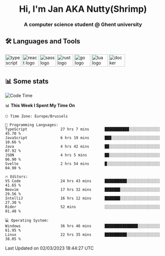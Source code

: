 <h1 align="center">Hi, I'm Jan AKA Nutty(Shrimp)</h1>
<h3 align="center">A computer science student @ Ghent university</h3>

<h2 align="left">🛠️ Languages and Tools</h2>

###

<div align="left">
  <img src="https://cdn.jsdelivr.net/gh/devicons/devicon/icons/typescript/typescript-original.svg" height="40" width="52" alt="typescript logo"  />
  <img src="https://cdn.jsdelivr.net/gh/devicons/devicon/icons/react/react-original.svg" height="40" width="52" alt="react logo"  />
  <img src="https://cdn.jsdelivr.net/gh/devicons/devicon/icons/sass/sass-original.svg" height="40" width="52" alt="sass logo"  />
  <img src="https://cdn.jsdelivr.net/gh/devicons/devicon/icons/rust/rust-plain.svg" height="40" width="52" alt="rust logo"  />
  <img src="https://cdn.jsdelivr.net/gh/devicons/devicon/icons/go/go-original.svg" height="40" width="52" alt="go logo"  />
  <img src="https://cdn.jsdelivr.net/gh/devicons/devicon/icons/lua/lua-original.svg" height="40" width="52" alt="lua logo"  />
  <img src="https://cdn.jsdelivr.net/gh/devicons/devicon/icons/docker/docker-original.svg" height="40" width="52" alt="docker logo"  />
</div>

<h2>📊 Some stats</h2>

<!--START_SECTION:waka-->
![Code Time](http://img.shields.io/badge/Code%20Time-2%2C742%20hrs%2024%20mins-blue)

📊 **This Week I Spent My Time On** 

```text
🕑︎ Time Zone: Europe/Brussels

💬 Programming Languages: 
TypeScript               27 hrs 7 mins       ███████████░░░░░░░░░░░░░░   45.70 % 
JavaScript               6 hrs 19 mins       ███░░░░░░░░░░░░░░░░░░░░░░   10.66 % 
Java                     4 hrs 42 mins       ██░░░░░░░░░░░░░░░░░░░░░░░   07.92 % 
JSON                     4 hrs 5 mins        ██░░░░░░░░░░░░░░░░░░░░░░░   06.90 % 
Svelte                   2 hrs 54 mins       █░░░░░░░░░░░░░░░░░░░░░░░░   04.90 % 

🔥 Editors: 
VS Code                  24 hrs 43 mins      ██████████░░░░░░░░░░░░░░░   41.65 % 
Neovim                   17 hrs 32 mins      ███████░░░░░░░░░░░░░░░░░░   29.56 % 
IntelliJ                 16 hrs 12 mins      ███████░░░░░░░░░░░░░░░░░░   27.30 % 
Rider                    52 mins             ░░░░░░░░░░░░░░░░░░░░░░░░░   01.48 % 

💻 Operating System: 
Windows                  36 hrs 46 mins      ███████████████░░░░░░░░░░   61.95 % 
Linux                    22 hrs 35 mins      ██████████░░░░░░░░░░░░░░░   38.05 % 
```


 Last Updated on 02/03/2023 18:44:27 UTC
<!--END_SECTION:waka-->
